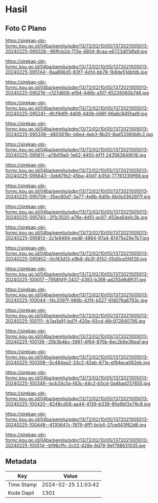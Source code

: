 # Hasil

## Foto C Plano

https://sirekap-obj-formc.kpu.go.id/04ba/pemilu/pdpr/13/72/02/10/05/1372021005013-20240225-095028--96ffcb2d-713e-4804-8caa-e6723d01dfa9.jpg

https://sirekap-obj-formc.kpu.go.id/04ba/pemilu/pdpr/13/72/02/10/05/1372021005013-20240225-095144--8aa896d5-83f7-4d1d-bb78-1b9de51dbfdb.jpg

https://sirekap-obj-formc.kpu.go.id/04ba/pemilu/pdpr/13/72/02/10/05/1372021005013-20240225-095216--c127d606-ef94-446b-a107-65226060b748.jpg

https://sirekap-obj-formc.kpu.go.id/04ba/pemilu/pdpr/13/72/02/10/05/1372021005013-20240225-095241--dfcf9df9-4d06-440b-b86f-96a6c845fad9.jpg

https://sirekap-obj-formc.kpu.go.id/04ba/pemilu/pdpr/13/72/02/10/05/1372021005013-20240225-095336--4803619c-b6ed-4eb3-8b20-8ad53360b8c2.jpg

https://sirekap-obj-formc.kpu.go.id/04ba/pemilu/pdpr/13/72/02/10/05/1372021005013-20240225-095611--a78d19a0-1e62-4450-bf11-243563649016.jpg

https://sirekap-obj-formc.kpu.go.id/04ba/pemilu/pdpr/13/72/02/10/05/1372021005013-20240225-095643--3eb67fb2-45ba-40d7-b35d-77761235ff69.jpg

https://sirekap-obj-formc.kpu.go.id/04ba/pemilu/pdpr/13/72/02/10/05/1372021005013-20240225-095709--35ec80d7-3a77-4e8b-8d0b-6b0b33626f7f.jpg

https://sirekap-obj-formc.kpu.go.id/04ba/pemilu/pdpr/13/72/02/10/05/1372021005013-20240225-095743--2f1c3520-a76e-4d51-ac87-453ea5da1c3b.jpg

https://sirekap-obj-formc.kpu.go.id/04ba/pemilu/pdpr/13/72/02/10/05/1372021005013-20240225-095813--2c1e9494-eed6-4864-97a4-81475e29e7b7.jpg

https://sirekap-obj-formc.kpu.go.id/04ba/pemilu/pdpr/13/72/02/10/05/1372021005013-20240225-095952--0cf43d13-e9b8-4b3f-8152-05d0ce5f4f26.jpg

https://sirekap-obj-formc.kpu.go.id/04ba/pemilu/pdpr/13/72/02/10/05/1372021005013-20240225-100017--7958fd1f-2437-4393-b268-ad255d6d9f31.jpg

https://sirekap-obj-formc.kpu.go.id/04ba/pemilu/pdpr/13/72/02/10/05/1372021005013-20240225-100044--f4c2097f-986b-42f4-b527-6fd076a6793c.jpg

https://sirekap-obj-formc.kpu.go.id/04ba/pemilu/pdpr/13/72/02/10/05/1372021005013-20240225-100111--b7aa1a91-bd7f-420e-93cd-46c972640795.jpg

https://sirekap-obj-formc.kpu.go.id/04ba/pemilu/pdpr/13/72/02/10/05/1372021005013-20240225-100139--25b3b4bc-3961-4f64-870b-6ec2b6e36eaf.jpg

https://sirekap-obj-formc.kpu.go.id/04ba/pemilu/pdpr/13/72/02/10/05/1372021005013-20240225-100308--5c484ea2-33c2-42eb-871a-ef94eca082eb.jpg

https://sirekap-obj-formc.kpu.go.id/04ba/pemilu/pdpr/13/72/02/10/05/1372021005013-20240225-100349--bcb24c5a-f43c-44c2-b5cd-0a4bad257655.jpg

https://sirekap-obj-formc.kpu.go.id/04ba/pemilu/pdpr/13/72/02/10/05/1372021005013-20240225-100420--8248cd08-aa44-4139-b339-85e9bf2e78c8.jpg

https://sirekap-obj-formc.kpu.go.id/04ba/pemilu/pdpr/13/72/02/10/05/1372021005013-20240225-100448--4130647c-1979-4ff1-bcb4-37ce643f62d6.jpg

https://sirekap-obj-formc.kpu.go.id/04ba/pemilu/pdpr/13/72/02/10/05/1372021005013-20240225-100514--bf96cffc-2c02-428e-8d79-9ef798631035.jpg


## Metadata

| Key        | Value               |
| ---------- | ------------------- |
| Time Stamp | 2024-02-25 11:03:42 |
| Kode Dapil | 1301                |



